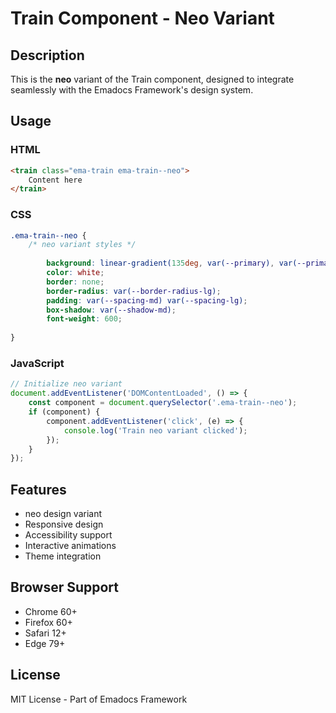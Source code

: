# Train Component - Neo Variant

## Description
This is the **neo** variant of the Train component, designed to integrate seamlessly with the Emadocs Framework's design system.

## Usage

### HTML
```html
<train class="ema-train ema-train--neo">
    Content here
</train>
```

### CSS
```css
.ema-train--neo {
    /* neo variant styles */
    
        background: linear-gradient(135deg, var(--primary), var(--primary-dark));
        color: white;
        border: none;
        border-radius: var(--border-radius-lg);
        padding: var(--spacing-md) var(--spacing-lg);
        box-shadow: var(--shadow-md);
        font-weight: 600;
    
}
```

### JavaScript
```javascript
// Initialize neo variant
document.addEventListener('DOMContentLoaded', () => {
    const component = document.querySelector('.ema-train--neo');
    if (component) {
        component.addEventListener('click', (e) => {
            console.log('Train neo variant clicked');
        });
    }
});
```

## Features
- neo design variant
- Responsive design
- Accessibility support
- Interactive animations
- Theme integration

## Browser Support
- Chrome 60+
- Firefox 60+
- Safari 12+
- Edge 79+

## License
MIT License - Part of Emadocs Framework
